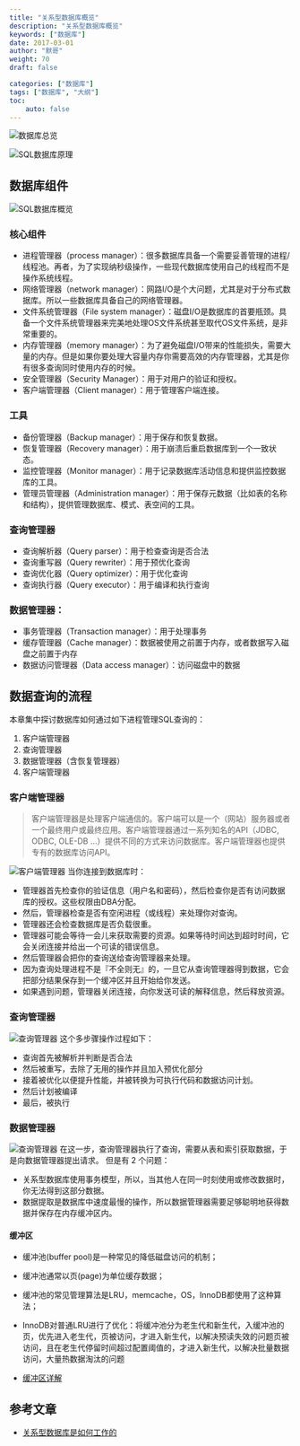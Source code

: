 ```yaml
---  
title: "关系型数据库概览"
description: "关系型数据库概览"
keywords: ["数据库"]
date: 2017-03-01
author: "默哥"
weight: 70
draft: false

categories: ["数据库"]
tags: ["数据库", "大纲"]  
toc: 
    auto: false
---
```


![](/images/db/db.png "数据库总览")

![](/images/db/rdb/sqlDB.png "SQL数据库原理")

## 数据库组件
![](/images/db/rdb/allComponent.png "SQL数据库概览")

### 核心组件
* 进程管理器（process manager）：很多数据库具备一个需要妥善管理的进程/线程池。再者，为了实现纳秒级操作，一些现代数据库使用自己的线程而不是操作系统线程。 
* 网络管理器（network manager）：网路I/O是个大问题，尤其是对于分布式数据库。所以一些数据库具备自己的网络管理器。 
* 文件系统管理器（File system manager）：磁盘I/O是数据库的首要瓶颈。具备一个文件系统管理器来完美地处理OS文件系统甚至取代OS文件系统，是非常重要的。 
* 内存管理器（memory manager）：为了避免磁盘I/O带来的性能损失，需要大量的内存。但是如果你要处理大容量内存你需要高效的内存管理器，尤其是你有很多查询同时使用内存的时候。 
* 安全管理器（Security Manager）：用于对用户的验证和授权。 
* 客户端管理器（Client manager）：用于管理客户端连接。

### 工具 
* 备份管理器（Backup manager）：用于保存和恢复数据。 
* 恢复管理器（Recovery manager）：用于崩溃后重启数据库到一个一致状态。 
* 监控管理器（Monitor manager）：用于记录数据库活动信息和提供监控数据库的工具。 
* 管理员管理器（Administration manager）：用于保存元数据（比如表的名称和结构），提供管理数据库、模式、表空间的工具。

### 查询管理器 
* 查询解析器（Query parser）：用于检查查询是否合法 
* 查询重写器（Query rewriter）：用于预优化查询 
* 查询优化器（Query optimizer）：用于优化查询 
* 查询执行器（Query executor）：用于编译和执行查询

### 数据管理器： 
* 事务管理器（Transaction manager）：用于处理事务 
* 缓存管理器（Cache manager）：数据被使用之前置于内存，或者数据写入磁盘之前置于内存 
* 数据访问管理器（Data access manager）：访问磁盘中的数据

## 数据查询的流程
本章集中探讨数据库如何通过如下进程管理SQL查询的：
1. 客户端管理器
2. 查询管理器
3. 数据管理器（含恢复管理器）
4. 客户端管理器

### 客户端管理器
> 客户端管理器是处理客户端通信的。客户端可以是一个（网站）服务器或者一个最终用户或最终应用。客户端管理器通过一系列知名的API（JDBC, ODBC, OLE-DB …）提供不同的方式来访问数据库。客户端管理器也提供专有的数据库访问API。

![](/images/db/rdb/ClientManager.png "客户端管理器")
当你连接到数据库时： 
* 管理器首先检查你的验证信息（用户名和密码），然后检查你是否有访问数据库的授权。这些权限由DBA分配。 
* 然后，管理器检查是否有空闲进程（或线程）来处理你对查询。 
* 管理器还会检查数据库是否负载很重。 
* 管理器可能会等待一会儿来获取需要的资源。如果等待时间达到超时时间，它会关闭连接并给出一个可读的错误信息。 
* 然后管理器会把你的查询送给查询管理器来处理。 
* 因为查询处理进程不是『不全则无』的，一旦它从查询管理器得到数据，它会把部分结果保存到一个缓冲区并且开始给你发送。 
* 如果遇到问题，管理器关闭连接，向你发送可读的解释信息，然后释放资源。

### 查询管理器
![](/images/db/rdb/QueryManager.png "查询管理器")
这个多步骤操作过程如下： 
* 查询首先被解析并判断是否合法 
* 然后被重写，去除了无用的操作并且加入预优化部分 
* 接着被优化以便提升性能，并被转换为可执行代码和数据访问计划。 
* 然后计划被编译 
* 最后，被执行

### 数据管理器
![](/images/db/rdb/DataManager.png "查询管理器")
在这一步，查询管理器执行了查询，需要从表和索引获取数据，于是向数据管理器提出请求。
但是有 2 个问题： 
* 关系型数据库使用事务模型，所以，当其他人在同一时刻使用或修改数据时，你无法得到这部分数据。 
* 数据提取是数据库中速度最慢的操作，所以数据管理器需要足够聪明地获得数据并保存在内存缓冲区内。

#### 缓冲区
* 缓冲池(buffer pool)是一种常见的降低磁盘访问的机制；
* 缓冲池通常以页(page)为单位缓存数据；
* 缓冲池的常见管理算法是LRU，memcache，OS，InnoDB都使用了这种算法；
* InnoDB对普通LRU进行了优化：将缓冲池分为老生代和新生代，入缓冲池的页，优先进入老生代，页被访问，才进入新生代，以解决预读失效的问题页被访问，且在老生代停留时间超过配置阈值的，才进入新生代，以解决批量数据访问，大量热数据淘汰的问题

* [缓冲区详解](https://juejin.cn/post/6844903874172551181 "缓冲区详解")

## 参考文章
* [关系型数据库是如何工作的](https://www.pdai.tech/md/db/sql/sql-db-howitworks.html "关系型数据库是如何工作")